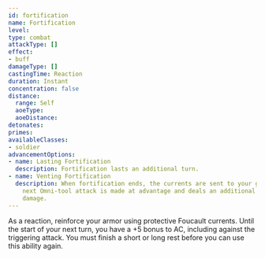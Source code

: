 ```yaml
---
id: fortification
name: Fortification
level: 
type: combat
attackType: []
effect:
- buff
damageType: []
castingTime: Reaction
duration: Instant
concentration: false
distance:
  range: Self
  aoeType: 
  aoeDistance: 
detonates: 
primes: 
availableClasses:
- soldier
advancementOptions:
- name: Lasting Fortification
  description: Fortification lasts an additional turn.
- name: Venting Fortification
  description: When fortification ends, the currents are sent to your gauntlets. Your
    next Omni-tool attack is made at advantage and deals an additional 2d10 bludgeoning
    damage.
---
```

As a reaction, reinforce your armor using protective Foucault currents. Until the start of your next turn, you have a +5 bonus to AC, including against the triggering attack.
You must finish a short or long rest before you can use this ability again.